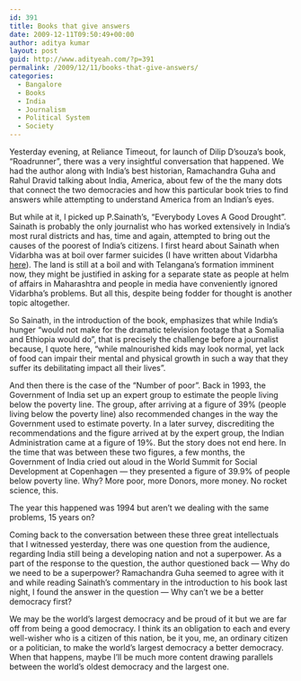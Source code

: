 ```yaml
---
id: 391
title: Books that give answers
date: 2009-12-11T09:50:49+00:00
author: aditya kumar
layout: post
guid: http://www.adityeah.com/?p=391
permalink: /2009/12/11/books-that-give-answers/
categories:
  - Bangalore
  - Books
  - India
  - Journalism
  - Political System
  - Society
---
```

Yesterday evening, at Reliance Timeout, for launch of Dilip D&#8217;souza&#8217;s book, &#8220;Roadrunner&#8221;, there was a very insightful conversation that happened. We had the author along with India&#8217;s best historian, Ramachandra Guha and Rahul Dravid talking about India, America, about few of the the many dots that connect the two democracies and how this particular book tries to find answers while attempting to understand America from an Indian&#8217;s eyes.

But while at it, I picked up P.Sainath&#8217;s, &#8220;Everybody Loves A Good Drought&#8221;. Sainath is probably the only journalist who has worked extensively in India&#8217;s most rural districts and has, time and again, attempted to bring out the causes of the poorest of India&#8217;s citizens. I first heard about Sainath when Vidarbha was at boil over farmer suicides (I have written about Vidarbha [here](http://www.adityeah.com/2006/09/03/vidarbha-2/)). The land is still at a boil and with Telangana&#8217;s formation imminent now, they might be justified in asking for a separate state as people at helm of affairs in Maharashtra and people in media have conveniently ignored Vidarbha&#8217;s problems. But all this, despite being fodder for thought is another topic altogether. 

So Sainath, in the introduction of the book, emphasizes that while India&#8217;s hunger &#8220;would not make for the dramatic television footage that a Somalia and Ethiopia would do&#8221;, that is precisely the challenge before a journalist because, I quote here, &#8220;while malnourished kids may look normal, yet lack of food can impair their mental and physical growth in such a way that they suffer its debilitating impact all their lives&#8221;. 

And then there is the case of the &#8220;Number of poor&#8221;. Back in 1993, the Government of India set up an expert group to estimate the people living below the poverty line. The group, after arriving at a figure of 39% (people living below the poverty line) also recommended changes in the way the Government used to estimate poverty. In a later survey, discrediting the recommendations and the figure arrived at by the expert group, the Indian Administration came at a figure of 19%. But the story does not end here. In the time that was between these two figures, a few months, the Government of India cried out aloud in the World Summit for Social Development at Copenhagen &#8212; they presented a figure of 39.9% of people below poverty line. Why? More poor, more Donors, more money. No rocket science, this.

The year this happened was 1994 but aren&#8217;t we dealing with the same problems, 15 years on?

Coming back to the conversation between these three great intellectuals that I witnessed yesterday, there was one question from the audience, regarding India still being a developing nation and not a superpower. As a part of the response to the question, the author questioned back &#8212; Why do we need to be a superpower? Ramachandra Guha seemed to agree with it and while reading Sainath&#8217;s commentary in the introduction to his book last night, I found the answer in the question &#8212; Why can&#8217;t we be a better democracy first? 

We may be the world&#8217;s largest democracy and be proud of it but we are far off from being a good democracy. I think its an obligation to each and every well-wisher who is a citizen of this nation, be it you, me, an ordinary citizen or a politician, to make the world&#8217;s largest democracy a better democracy. When that happens, maybe I&#8217;ll be much more content drawing parallels between the world&#8217;s oldest democracy and the largest one.